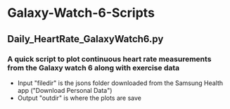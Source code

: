 # Galaxy-Watch-6-Scripts

## Daily_HeartRate_GalaxyWatch6.py
### A quick script to plot continuous heart rate measurements from the Galaxy watch 6 along with exercise data
- Input "filedir" is the jsons folder downloaded from the Samsung Health app ("Download Personal Data")
- Output "outdir" is where the plots are save
